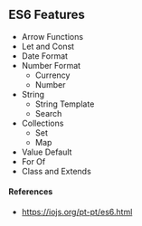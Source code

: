 ## ES6 Features

- Arrow Functions
- Let and Const
- Date Format
- Number Format
    - Currency 
    - Number 
- String 
    - String Template
    - Search
- Collections
    - Set
    - Map
- Value Default
- For Of
- Class and Extends


#### References
- https://iojs.org/pt-pt/es6.html